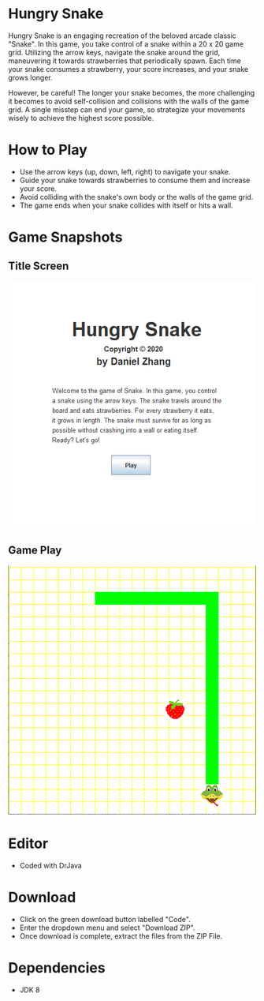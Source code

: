 # Hungry Snake
Hungry Snake is an engaging recreation of the beloved arcade classic "Snake". In this game, you take control of a snake within a 20 x 20 game grid. Utilizing the arrow keys, navigate the snake around the grid, maneuvering it towards strawberries that periodically spawn. Each time your snake consumes a strawberry, your score increases, and your snake grows longer.

However, be careful! The longer your snake becomes, the more challenging it becomes to avoid self-collision and collisions with the walls of the game grid. A single misstep can end your game, so strategize your movements wisely to achieve the highest score possible.

# How to Play
 - Use the arrow keys (up, down, left, right) to navigate your snake.
 - Guide your snake towards strawberries to consume them and increase your score.
 - Avoid colliding with the snake's own body or the walls of the game grid.
 - The game ends when your snake collides with itself or hits a wall.

# Game Snapshots
## Title Screen
![](/images/Title.PNG)

## Game Play
![](/images/Snake.PNG)

# Editor
 - Coded with DrJava

# Download
 - Click on the green download button labelled "Code".
 - Enter the dropdown menu and select "Download ZIP".
 - Once download is complete, extract the files from the ZIP File.

# Dependencies
 - JDK 8

